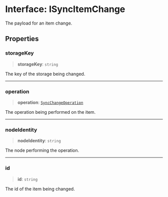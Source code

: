 # Interface: ISyncItemChange

The payload for an item change.

## Properties

### storageKey

> **storageKey**: `string`

The key of the storage being changed.

***

### operation

> **operation**: [`SyncChangeOperation`](../type-aliases/SyncChangeOperation.md)

The operation being performed on the item.

***

### nodeIdentity

> **nodeIdentity**: `string`

The node performing the operation.

***

### id

> **id**: `string`

The id of the item being changed.
